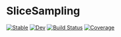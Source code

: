 # SliceSampling

[![Stable](https://img.shields.io/badge/docs-stable-blue.svg)](https://Red-Portal.github.io/SliceSampling.jl/stable/)
[![Dev](https://img.shields.io/badge/docs-dev-blue.svg)](https://Red-Portal.github.io/SliceSampling.jl/dev/)
[![Build Status](https://github.com/Red-Portal/SliceSampling.jl/actions/workflows/CI.yml/badge.svg?branch=main)](https://github.com/Red-Portal/SliceSampling.jl/actions/workflows/CI.yml?query=branch%3Amain)
[![Coverage](https://codecov.io/gh/Red-Portal/SliceSampling.jl/branch/main/graph/badge.svg)](https://codecov.io/gh/Red-Portal/SliceSampling.jl)
